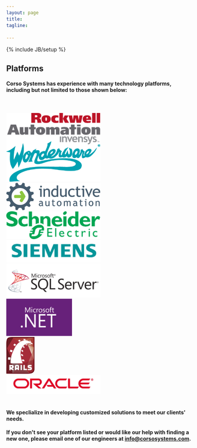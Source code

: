 ```yaml
---
layout: page
title: 
tagline: 

---
```

{% include JB/setup %}

<div class="row">
    <div class="row"><h2>Platforms</h2></div>

<div class="col-md-6 col-md-offset-3">
    <h4 style="text-align: left;">Corso Systems has experience with many technology platforms, including but not limited to those shown below:</h4>

<br/>
</div>


    
<br/>
    <div class="col-xs-4"><a href="http://www.rockwell.com" title="Rockwell" target="_blank"><img alt="Rockwell" src="img/platforms/rockwell.jpg" width="250px"></a></div>

<div class="col-xs-4"><a href="http://www.wonderware.com" title="Wonderware" target="_blank"><img alt="Wonderware" src="img/platforms/wonderware.png" width="250px"></a></div>

<div class="col-xs-4"><a href="http://www.inductiveautomation.com" title="Inductive Automation" target="_blank"><img alt="Ignition by Inductive Automation" src="img/platforms/ia.png" width="250px"></a></div>
<div class="row"></div>
<div class="col-xs-4"><a href="http://products.schneider-electric.us/products-services/products/automation-products/" title="Modicon" target="_blank"><img alt="Schneider Electric" src="img/platforms/schneider.jpg" width="250px"></a></div>

<div class="col-xs-4"><a href="http://www.siemens.com/entry/cc/en/" title="Siemens" target="_blank"><img alt="Siemens" src="img/platforms/siemens.jpg" width="250px"></a></div>
<div class="col-xs-4"><a href="http://www.microsoft.com/en-us/server-cloud/products/sql-server/" title="SQL Server" target="_blank"><img alt="SQL Server" src="img/platforms/sqlserver.jpg" width="250px"></a></div>

    
    
<div class="row"></div>
    


<div class="col-xs-4"><a href="http://www.microsoft.com/" title="Microsoft .NET" target="_blank"><img alt="Microsoft .NET" src="img/platforms/msnet.jpg" width="175px"></a></div>

<div class="col-xs-4"><a href="http://rubyonrails.org" title="Ruby on Rails" target="_blank"><img alt="Ruby on Rails" src="img/platforms/rails.png" width="75px"></a></div>

<div class="col-xs-4"><a href="http://www.oracle.com/index.html" title="Oracle" target="_blank"><img alt="Oracle" src="img/platforms/oracle.jpg" width="250px"></a></div>
</div>

<br/>

<div class="row">
<div class="col-md-6 col-md-offset-3">
<h4 style="text-align: left;">We speclialize in developing customized solutions to meet our clients' needs.</h4>

<h4 style="text-align: left;">If you don't see your platform listed or would like our help with finding a new one, please email one of our engineers at <a href="mailto:info@corsosystems.com?Subject=Information%20Request">info@corsosystems.com</a>.</h4>
</div>
</div>

